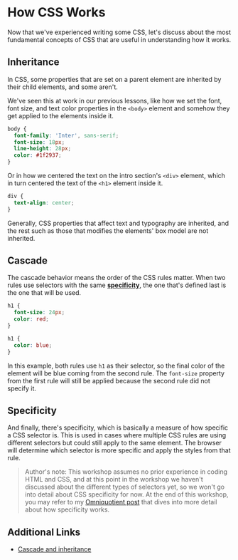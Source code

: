 # How CSS Works

Now that we've experienced writing some CSS, let's discuss about the most fundamental concepts of CSS that are useful in understanding how it works.

## Inheritance

In CSS, some properties that are set on a parent element are inherited by their child elements, and some aren't.

We've seen this at work in our previous lessons, like how we set the font, font size, and text color properties in the `<body>` element and somehow they get applied to the elements inside it.

```css
body {
  font-family: 'Inter', sans-serif;
  font-size: 18px;
  line-height: 28px;
  color: #1f2937;
}
```

Or in how we centered the text on the intro section's `<div>` element, which in turn centered the text of the `<h1>` element inside it.

```css
div {
  text-align: center;
}
```

Generally, CSS properties that affect text and typography are inherited, and the rest such as those that modifies the elements' box model are not inherited.

## Cascade

The cascade behavior means the order of the CSS rules matter. When two rules use selectors with the same [**specificity**](#specificity), the one that's defined last is the one that will be used.

```css
h1 {
  font-size: 24px;
  color: red;
}

h1 {
  color: blue;
}
```

In this example, both rules use `h1` as their selector, so the final color of the element will be blue coming from the second rule. The `font-size` property from the first rule will still be applied because the second rule did not specify it.

## Specificity

And finally, there's specificity, which is basically a measure of how specific a CSS selector is. This is used in cases where multiple CSS rules are using different selectors but could still apply to the same element. The browser will determine which selector is more specific and apply the styles from that rule.

> Author's note: This workshop assumes no prior experience in coding HTML and CSS, and at this point in the workshop we haven't discussed about the different types of selectors yet, so we won't go into detail about CSS specificity for now.
> At the end of this workshop, you may refer to my [Omniquotient post](https://www.omniquotient.com/post/6104807307739136/css-concepts:-specificity-and-cascade) that dives into more detail about how specificity works.

## Additional Links

- [Cascade and inheritance](https://developer.mozilla.org/en-US/docs/Learn/CSS/Building_blocks/Cascade_and_inheritance)
